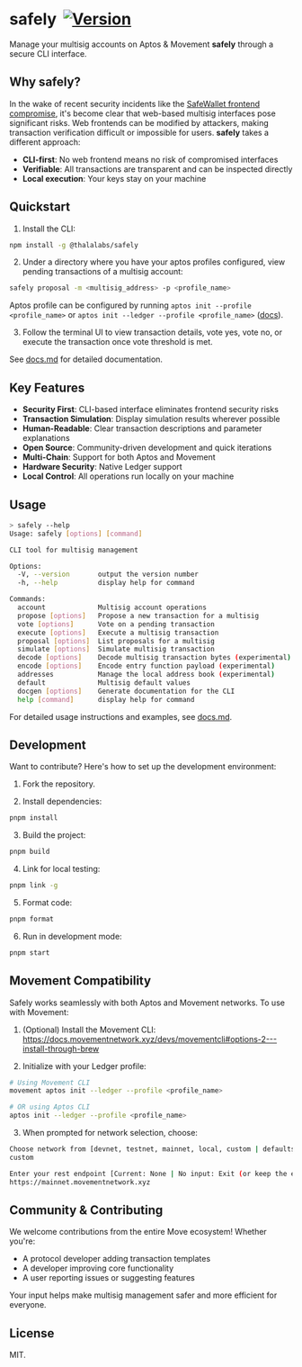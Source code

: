 # safely <a style="margin-left:5px" href="https://www.npmjs.com/package/@thalalabs/safely"><img src="https://img.shields.io/npm/v/@thalalabs/safely?colorA=2c8af7&colorB=2c8af7&style=flat" alt="Version"></a>

Manage your multisig accounts on Aptos & Movement **safely** through a secure CLI interface.

## Why safely?

In the wake of recent security incidents like the [SafeWallet frontend compromise](https://x.com/safe/status/1894768522720350673), it's become clear that web-based multisig interfaces pose significant risks. Web frontends can be modified by attackers, making transaction verification difficult or impossible for users. **safely** takes a different approach:

- **CLI-first**: No web frontend means no risk of compromised interfaces
- **Verifiable**: All transactions are transparent and can be inspected directly
- **Local execution**: Your keys stay on your machine

## Quickstart

1. Install the CLI:

```bash
npm install -g @thalalabs/safely
```

2. Under a directory where you have your aptos profiles configured, view pending transactions of a multisig account:

```bash
safely proposal -m <multisig_address> -p <profile_name>
```

Aptos profile can be configured by running `aptos init --profile <profile_name>` or `aptos init --ledger --profile <profile_name>` ([docs](https://aptos.dev/en/build/cli/trying-things-on-chain/ledger)).

3. Follow the terminal UI to view transaction details, vote yes, vote no, or execute the transaction once vote threshold is met.

See [docs.md](./docs.md) for detailed documentation.

## Key Features

- **Security First**: CLI-based interface eliminates frontend security risks
- **Transaction Simulation**: Display simulation results wherever possible
- **Human-Readable**: Clear transaction descriptions and parameter explanations
- **Open Source**: Community-driven development and quick iterations
- **Multi-Chain**: Support for both Aptos and Movement
- **Hardware Security**: Native Ledger support
- **Local Control**: All operations run locally on your machine

## Usage

```bash
> safely --help
Usage: safely [options] [command]

CLI tool for multisig management

Options:
  -V, --version       output the version number
  -h, --help          display help for command

Commands:
  account             Multisig account operations
  propose [options]   Propose a new transaction for a multisig
  vote [options]      Vote on a pending transaction
  execute [options]   Execute a multisig transaction
  proposal [options]  List proposals for a multisig
  simulate [options]  Simulate multisig transaction
  decode [options]    Decode multisig transaction bytes (experimental)
  encode [options]    Encode entry function payload (experimental)
  addresses           Manage the local address book (experimental)
  default             Multisig default values
  docgen [options]    Generate documentation for the CLI
  help [command]      display help for command
```

For detailed usage instructions and examples, see [docs.md](./docs.md).

## Development

Want to contribute? Here's how to set up the development environment:

1. Fork the repository.

2. Install dependencies:

```bash
pnpm install
```

3. Build the project:

```bash
pnpm build
```

4. Link for local testing:

```bash
pnpm link -g
```

5. Format code:

```bash
pnpm format
```

6. Run in development mode:

```bash
pnpm start
```

## Movement Compatibility

Safely works seamlessly with both Aptos and Movement networks. To use with Movement:

1. (Optional) Install the Movement CLI: https://docs.movementnetwork.xyz/devs/movementcli#options-2---install-through-brew

2. Initialize with your Ledger profile:

```bash
# Using Movement CLI
movement aptos init --ledger --profile <profile_name>

# OR using Aptos CLI
aptos init --ledger --profile <profile_name>
```

3. When prompted for network selection, choose:

```bash
Choose network from [devnet, testnet, mainnet, local, custom | defaults to devnet]
custom

Enter your rest endpoint [Current: None | No input: Exit (or keep the existing if present)]
https://mainnet.movementnetwork.xyz
```

## Community & Contributing

We welcome contributions from the entire Move ecosystem! Whether you're:

- A protocol developer adding transaction templates
- A developer improving core functionality
- A user reporting issues or suggesting features

Your input helps make multisig management safer and more efficient for everyone.

## License

MIT.
